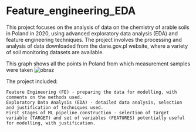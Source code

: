 # Feature_engineering_EDA

This project focuses on the analysis of data on the chemistry of arable soils in Poland in 2020, using advanced exploratory data analysis (EDA) and feature engineering techniques. The project involves the processing and analysis of data downloaded from the dane.gov.pl website, where a variety of soil monitoring datasets are available.

This graph shows all the points in Poland from which measurement samples were taken
![obraz](https://github.com/user-attachments/assets/ba7c88b2-def4-4e7f-8f91-e8bf755c59e1)

The project included:

    Feature Engineering (FE) - preparing the data for modelling, with comments on the methods used.
    Exploratory Data Analysis (EDA) - detailed data analysis, selection and justification of techniques used.
    First stages of ML pipeline construction - selection of target variable (TARGET) and set of variables (FEATURES) potentially useful for modelling, with justification.

    
